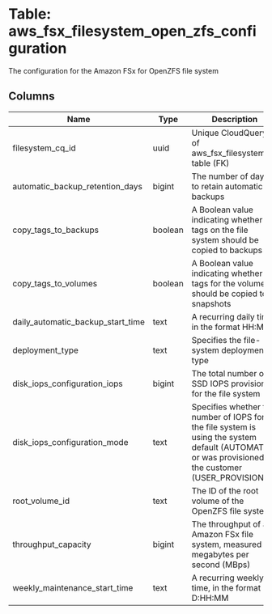 
# Table: aws_fsx_filesystem_open_zfs_configuration
The configuration for the Amazon FSx for OpenZFS file system
## Columns
| Name        | Type           | Description  |
| ------------- | ------------- | -----  |
|filesystem_cq_id|uuid|Unique CloudQuery ID of aws_fsx_filesystems table (FK)|
|automatic_backup_retention_days|bigint|The number of days to retain automatic backups|
|copy_tags_to_backups|boolean|A Boolean value indicating whether tags on the file system should be copied to backups|
|copy_tags_to_volumes|boolean|A Boolean value indicating whether tags for the volume should be copied to snapshots|
|daily_automatic_backup_start_time|text|A recurring daily time, in the format HH:MM|
|deployment_type|text|Specifies the file-system deployment type|
|disk_iops_configuration_iops|bigint|The total number of SSD IOPS provisioned for the file system|
|disk_iops_configuration_mode|text|Specifies whether the number of IOPS for the file system is using the system default (AUTOMATIC) or was provisioned by the customer (USER_PROVISIONED)|
|root_volume_id|text|The ID of the root volume of the OpenZFS file system|
|throughput_capacity|bigint|The throughput of an Amazon FSx file system, measured in megabytes per second (MBps)|
|weekly_maintenance_start_time|text|A recurring weekly time, in the format D:HH:MM|
